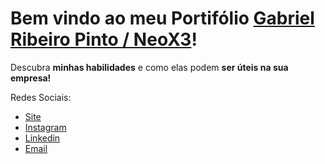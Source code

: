# Bem vindo ao meu Portifólio [Gabriel Ribeiro Pinto / NeoX3](https://github.com/GabrielNeoX3)!

Descubra **minhas habilidades** e como elas podem **ser úteis na sua empresa!**

Redes Sociais:
* [Site](https://discord.com/invite/9VFdTpNGfJ)
* [Instagram](https://www.instagram.com/g.ribeiro.p/)
* [Linkedin](https://www.linkedin.com/in/gabriel-ribeiro-pinto/)
* [Email](gabriel.grp@gmail.com)

